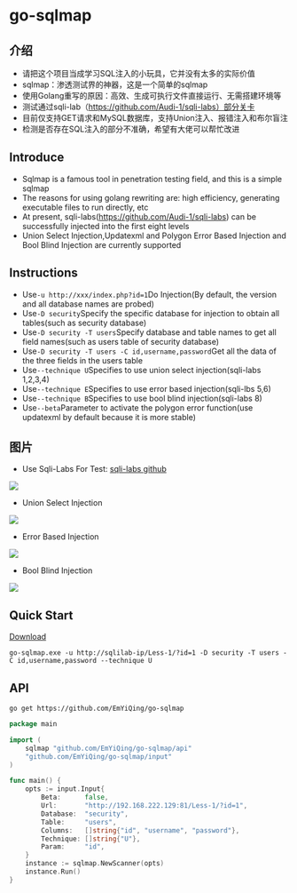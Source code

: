 # go-sqlmap

## 介绍

- 请把这个项目当成学习SQL注入的小玩具，它并没有太多的实际价值
- sqlmap：渗透测试界的神器，这是一个简单的sqlmap
- 使用Golang重写的原因：高效、生成可执行文件直接运行、无需搭建环境等
- 测试通过sqli-lab（https://github.com/Audi-1/sqli-labs）部分关卡
- 目前仅支持GET请求和MySQL数据库，支持Union注入、报错注入和布尔盲注
- 检测是否存在SQL注入的部分不准确，希望有大佬可以帮忙改进

## Introduce

- Sqlmap is a famous tool in penetration testing field, and this is a simple sqlmap
- The reasons for using golang rewriting are: high efficiency, generating executable files to run directly, etc
- At present, sqli-labs(https://github.com/Audi-1/sqli-labs) can be successfully injected into the first eight levels
- Union Select Injection,Updatexml and Polygon Error Based Injection and Bool Blind Injection are currently supported

## Instructions

- Use`-u http://xxx/index.php?id=1`Do Injection(By default, the version and all database names are probed)
- Use`-D security`Specify the specific database for injection to obtain all tables(such as security database)
- Use`-D security -T users`Specify database and table names to get all field names(such as users table of security database)
- Use`-D security -T users -C id,username,password`Get all the data of the three fields in the users table
- Use`--technique U`Specifies to use union select injection(sqli-labs 1,2,3,4)
- Use`--technique E`Specifies to use error based injection(sqli-lbs 5,6)
- Use`--technique B`Specifies to use bool blind injection(sqli-labs 8)
- Use`--beta`Parameter to activate the polygon error function(use updatexml by default because it is more stable)

## 图片

- Use Sqli-Labs For Test: [sqli-labs github](https://github.com/Audi-1/sqli-labs)

![](https://raw.githubusercontent.com/EmYiQing/go-sqlmap/master/img/demo.gif)

- Union Select Injection

![](https://raw.githubusercontent.com/EmYiQing/go-sqlmap/master/img/02.png)

- Error Based Injection

![](https://raw.githubusercontent.com/EmYiQing/go-sqlmap/master/img/01.png)

- Bool Blind Injection

![](https://raw.githubusercontent.com/EmYiQing/go-sqlmap/master/img/03.png)

## Quick Start

[Download](https://github.com/EmYiQing/go-sqlmap/releases)

```shell
go-sqlmap.exe -u http://sqlilab-ip/Less-1/?id=1 -D security -T users -C id,username,password --technique U
```

## API

```shell
go get https://github.com/EmYiQing/go-sqlmap
```

```go
package main

import (
	sqlmap "github.com/EmYiQing/go-sqlmap/api"
	"github.com/EmYiQing/go-sqlmap/input"
)

func main() {
	opts := input.Input{
		Beta:      false,
		Url:       "http://192.168.222.129:81/Less-1/?id=1",
		Database:  "security",
		Table:     "users",
		Columns:   []string{"id", "username", "password"},
		Technique: []string{"U"},
		Param:     "id",
	}
	instance := sqlmap.NewScanner(opts)
	instance.Run()
}
```


